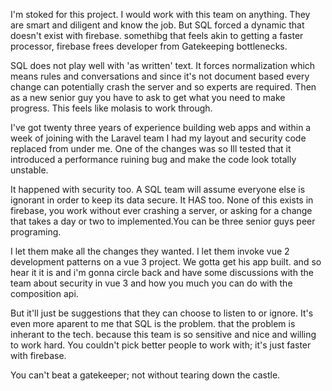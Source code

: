 I'm stoked for this project. I would work with this team on anything. They are smart and diligent and know the job. But SQL forced a dynamic that doesn't exist with firebase. somethibg that feels akin to getting a faster processor, firebase frees developer from Gatekeeping bottlenecks.

SQL does not play well with 'as written' text. It forces normalization which means rules and conversations and since it's not document based every change can potentially crash the server and so experts are required. Then as a new senior guy you have to ask to get what you need to make progress. This feels like molasis to work through.

I've got twenty three years of experience building web apps and within a week of joining with the Laravel team I had my layout and security code replaced from under me. One of the changes was so Ill tested that it introduced a performance ruining bug and make the code look totally unstable.

It happened with security too. A SQL team will assume everyone else is ignorant in order to keep its data secure. It HAS too. None of this exists in firebase, you work without ever crashing a server, or asking for a change that takes a day or two to implemented.You can be three senior guys peer programing.

I let them make all the changes they wanted. I let them invoke vue 2 development patterns on a vue 3 project. We gotta get his app built. and so hear it it is and i'm gonna circle back and have some discussions with the team about security in vue 3 and how you much you can do with the composition api.

But it'll just be suggestions that they can choose to listen to or ignore. It's even more aparent to me that SQL is the problem. that the problem is inherant to the tech. because this team is so sensitive and nice and willing to work hard. You couldn't pick better people to work with; it's just faster with firebase.

You can't beat a gatekeeper; not without tearing down the castle.
